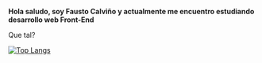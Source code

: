 **Hola saludo, soy Fausto Calviño y actualmente me encuentro estudiando desarrollo web Front-End**

Que tal?

[![Top Langs](https://github-readme-stats.vercel.app/api/top-langs/?username=faustocalvinio&layout=compact&theme=gruvbox)](https://github.com/faustocalvinio/github-readme-stats)
